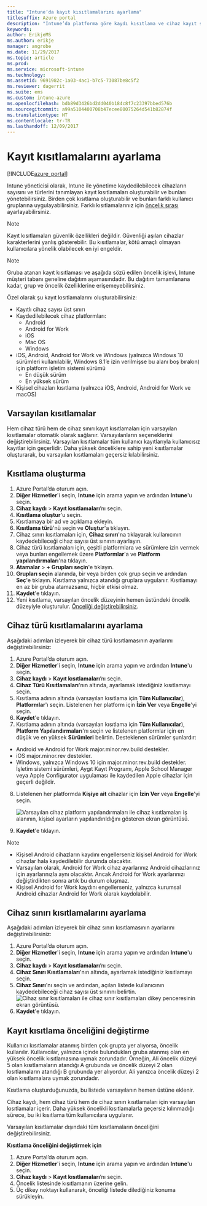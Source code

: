 ```yaml
---
title: "Intune’da kayıt kısıtlamalarını ayarlama"
titlesuffix: Azure portal
description: "Intune’da platforma göre kaydı kısıtlama ve cihaz kayıt sınırı ayarlama. \""
keywords: 
author: ErikjeMS
ms.author: erikje
manager: angrobe
ms.date: 11/29/2017
ms.topic: article
ms.prod: 
ms.service: microsoft-intune
ms.technology: 
ms.assetid: 9691982c-1a03-4ac1-b7c5-73087be8c5f2
ms.reviewer: dagerrit
ms.suite: ems
ms.custom: intune-azure
ms.openlocfilehash: bdb89d3426bd2dd040b184c8f7c23397bbed576b
ms.sourcegitcommit: a99a5104400708b47ecee80075264d541b82874f
ms.translationtype: HT
ms.contentlocale: tr-TR
ms.lasthandoff: 12/09/2017
---
```

# <a name="set-enrollment-restrictions"></a>Kayıt kısıtlamalarını ayarlama

[!INCLUDE[azure_portal](./includes/azure_portal.md)]

Intune yöneticisi olarak, Intune ile yönetime kaydedilebilecek cihazların sayısını ve türlerini tanımlayan kayıt kısıtlamaları oluşturabilir ve bunları yönetebilirsiniz. Birden çok kısıtlama oluşturabilir ve bunları farklı kullanıcı gruplarına uygulayabilirsiniz. Farklı kısıtlamalarınız için [öncelik sırası](#change-enrollment-restriction-priority) ayarlayabilirsiniz.

>[!NOTE]
>Kayıt kısıtlamaları güvenlik özellikleri değildir. Güvenliği aşılan cihazlar karakterlerini yanlış gösterebilir. Bu kısıtlamalar, kötü amaçlı olmayan kullanıcılara yönelik olabilecek en iyi engeldir.

>[!NOTE]
>Gruba atanan kayıt kısıtlaması ve aşağıda sözü edilen öncelik işlevi, Intune müşteri tabanı geneline dağıtım aşamasındadır. Bu dağıtım tamamlanana kadar, grup ve öncelik özelliklerine erişemeyebilirsiniz. 

Özel olarak şu kayıt kısıtlamalarını oluşturabilirsiniz:

- Kayıtlı cihaz sayısı üst sınırı
- Kaydedilebilecek cihaz platformları:
  - Android
  - Android for Work
  - iOS
  - Mac OS
  - Windows
- iOS, Android, Android for Work ve Windows (yalnızca Windows 10 sürümleri kullanılabilir, Windows 8.1’e izin verilmişse bu alanı boş bırakın) için platform işletim sistemi sürümü
  - En düşük sürüm
  - En yüksek sürüm
- Kişisel cihazları kısıtlama (yalnızca iOS, Android, Android for Work ve macOS)

## <a name="default-restrictions"></a>Varsayılan kısıtlamalar

Hem cihaz türü hem de cihaz sınırı kayıt kısıtlamaları için varsayılan kısıtlamalar otomatik olarak sağlanır. Varsayılanların seçeneklerini değiştirebilirsiniz. Varsayılan kısıtlamalar tüm kullanıcı kayıtlarıyla kullanıcısız kayıtlar için geçerlidir. Daha yüksek önceliklere sahip yeni kısıtlamalar oluşturarak, bu varsayılan kısıtlamaları geçersiz kılabilirsiniz.

## <a name="create-a-restriction"></a>Kısıtlama oluşturma

1. Azure Portal’da oturum açın.
2. **Diğer Hizmetler**'i seçin, **Intune** için arama yapın ve ardından **Intune**'u seçin.
3. **Cihaz kaydı** > **Kayıt kısıtlamaları**’nı seçin.
4. **Kısıtlama oluştur**'u seçin.
5. Kısıtlamaya bir ad ve açıklama ekleyin.
6. **Kısıtlama türü**'nü seçin ve **Oluştur**'a tıklayın.
7. Cihaz sınırı kısıtlamaları için, **Cihaz sınırı**'na tıklayarak kullanıcının kaydedebileceği cihaz sayısı üst sınırını ayarlayın.
8. Cihaz türü kısıtlamaları için, çeşitli platformlara ve sürümlere izin vermek veya bunları engellemek üzere **Platformlar**'a ve **Platform yapılandırmaları**'na tıklayın.
9. **Atamalar** > **+ Grupları seçin**'e tıklayın.
10. **Grupları seçin** alanında, bir veya birden çok grup seçin ve ardından **Seç**'e tıklayın. Kısıtlama yalnızca atandığı gruplara uygulanır. Kısıtlamayı en az bir gruba atamazsanız, hiçbir etkisi olmaz.
11. **Kaydet**'e tıklayın.
12. Yeni kısıtlama, varsayılan öncelik düzeyinin hemen üstündeki öncelik düzeyiyle oluşturulur. [Önceliği değiştirebilirsiniz](#change-enrollment-restriction-priority).

## <a name="set-device-type-restrictions"></a>Cihaz türü kısıtlamalarını ayarlama

Aşağıdaki adımları izleyerek bir cihaz türü kısıtlamasının ayarlarını değiştirebilirsiniz:

1. Azure Portal’da oturum açın.
2. **Diğer Hizmetler**'i seçin, **Intune** için arama yapın ve ardından **Intune**'u seçin.
3. **Cihaz kaydı** > **Kayıt kısıtlamaları**’nı seçin.
4. **Cihaz Türü Kısıtlamaları**'nın altında, ayarlamak istediğiniz kısıtlamayı seçin.
5. Kısıtlama adının altında (varsayılan kısıtlama için **Tüm Kullanıcılar**), **Platformlar**'ı seçin. Listelenen her platform için **İzin Ver** veya **Engelle**'yi seçin.
6. **Kaydet**'e tıklayın.
7. Kısıtlama adının altında (varsayılan kısıtlama için **Tüm Kullanıcılar**), **Platform Yapılandırmaları**'nı seçin ve listelenen platformlar için en düşük ve en yüksek **Sürümleri** belirtin. Desteklenen sürümler şunlardır:
  - Android ve Android for Work major.minor.rev.build destekler.
  - iOS major.minor.rev destekler.
  - Windows, yalnızca Windows 10 için major.minor.rev.build destekler.
  İşletim sistemi sürümleri, Aygıt Kayıt Programı, Apple School Manager veya Apple Configurator uygulaması ile kaydedilen Apple cihazlar için geçerli değildir. 
8. Listelenen her platformda **Kişiye ait** cihazlar için **İzin Ver** veya **Engelle**'yi seçin.

    ![Varsayılan cihaz platform yapılandırmaları ile cihaz kısıtlamaları iş alanının, kişisel ayarların yapılandırıldığını gösteren ekran görüntüsü.](media/device-restrictions-platform-configurations.png)
9. **Kaydet**'e tıklayın.

>[!NOTE]
>- Kişisel Android cihazların kaydını engellerseniz kişisel Android for Work cihazlar hala kaydedilebilir durumda olacaktır.
>- Varsayılan olarak, Android for Work cihaz ayarlarınız Android cihazlarınız için ayarlarınızla aynı olacaktır. Ancak Android for Work ayarlarınızı değiştirdikten sonra artık bu durum oluşmaz.
>- Kişisel Android for Work kaydını engellerseniz, yalnızca kurumsal Android cihazlar Android for Work olarak kaydolabilir.

## <a name="set-device-limit-restrictions"></a>Cihaz sınırı kısıtlamalarını ayarlama

Aşağıdaki adımları izleyerek bir cihaz sınırı kısıtlamasının ayarlarını değiştirebilirsiniz:

1. Azure Portal’da oturum açın.
2. **Diğer Hizmetler**'i seçin, **Intune** için arama yapın ve ardından **Intune**'u seçin.
3. **Cihaz kaydı** > **Kayıt kısıtlamaları**’nı seçin.
4. **Cihaz Sınırı Kısıtlamaları**'nın altında, ayarlamak istediğiniz kısıtlamayı seçin.
5. **Cihaz Sınırı**'nı seçin ve ardından, açılan listede kullanıcının kaydedebileceği cihaz sayısı üst sınırını belirtin.
    ![Cihaz sınır kısıtlamaları ile cihaz sınır kısıtlamaları dikey penceresinin ekran görüntüsü.](./media/device-restrictions-limit.png)
6. **Kaydet**'e tıklayın.

## <a name="change-enrollment-restriction-priority"></a>Kayıt kısıtlama önceliğini değiştirme

Kullanıcı kısıtlamalar atanmış birden çok grupta yer alıyorsa, öncelik kullanılır. Kullanıcılar, yalnızca içinde bulundukları gruba atanmış olan en yüksek öncelik kısıtlamasına uymak zorundadır. Örneğin, Ali öncelik düzeyi 5 olan kısıtlamaların atandığı A grubunda ve öncelik düzeyi 2 olan kısıtlamaların atandığı B grubunda yer alıyordur. Ali yanızca öncelik düzeyi 2 olan kısıtlamalara uymak zorundadır. 

Kısıtlama oluşturduğunuzda, bu listede varsayılanın hemen üstüne eklenir.

Cihaz kaydı, hem cihaz türü hem de cihaz sınırı kısıtlamaları için varsayılan kısıtlamalar içerir. Daha yüksek öncelikli kısıtlamalarla geçersiz kılınmadığı sürece, bu iki kısıtlama tüm kullanıcılara uygulanır. 

Varsayılan kısıtlamalar dışındaki tüm kısıtlamaların önceliğini değiştirebilirsiniz. 

**Kısıtlama önceliğini değiştirmek için**

1. Azure Portal’da oturum açın.
2. **Diğer Hizmetler**'i seçin, **Intune** için arama yapın ve ardından **Intune**'u seçin.
3. **Cihaz kaydı** > **Kayıt kısıtlamaları**’nı seçin.
4. Öncelik listesinde kısıtlamanın üzerine gelin.
5. Üç dikey noktayı kullanarak, önceliği listede dilediğiniz konuma sürükleyin.





